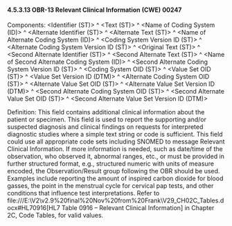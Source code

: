 #### 4.5.3.13 OBR-13 Relevant Clinical Information (CWE) 00247

Components: &lt;Identifier (ST)> ^ &lt;Text (ST)> ^ &lt;Name of Coding System (ID)> ^ &lt;Alternate Identifier (ST)> ^ &lt;Alternate Text (ST)> ^ &lt;Name of Alternate Coding System (ID)> ^ &lt;Coding System Version ID (ST)> ^ &lt;Alternate Coding System Version ID (ST)> ^ &lt;Original Text (ST)> ^ &lt;Second Alternate Identifier (ST)> ^ &lt;Second Alternate Text (ST)> ^ &lt;Name of Second Alternate Coding System (ID)> ^ &lt;Second Alternate Coding System Version ID (ST)> ^ &lt;Coding System OID (ST)> ^ &lt;Value Set OID (ST)> ^ &lt;Value Set Version ID (DTM)> ^ &lt;Alternate Coding System OID (ST)> ^ &lt;Alternate Value Set OID (ST)> ^ &lt;Alternate Value Set Version ID (DTM)> ^ &lt;Second Alternate Coding System OID (ST)> ^ &lt;Second Alternate Value Set OID (ST)> ^ &lt;Second Alternate Value Set Version ID (DTM)>

Definition: This field contains additional clinical information about the patient or specimen. This field is used to report the supporting and/or suspected diagnosis and clinical findings on requests for interpreted diagnostic studies where a simple text string or code is sufficient. This field could use all appropriate code sets including SNOMED to message Relevant Clinical Information. If more information is needed, such as date/time of the observation, who observed it, abnormal ranges, etc., or must be provided in further structured format, e.g., structured numeric with units of measure encoded, the Observation/Result group following the OBR should be used. Examples include reporting the amount of inspired carbon dioxide for blood gasses, the point in the menstrual cycle for cervical pap tests, and other conditions that influence test interpretations. Refer to file:///E:\V2\v2.9%20final%20Nov%20from%20Frank\V29_CH02C_Tables.docx#HL70916[HL7 Table 0916 – Relevant Clinical Information] in Chapter 2C, Code Tables, for valid values.
